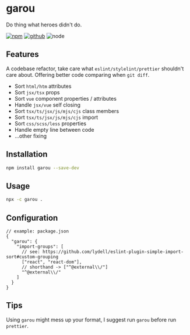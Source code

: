# garou

Do thing what heroes didn't do.

[![npm][npm-badge]][npm-url]
[![github][github-badge]][github-url]
![node][node-badge]

[npm-url]: https://www.npmjs.com/package/garou
[npm-badge]: https://img.shields.io/npm/v/garou.svg?style=flat-square&logo=npm
[github-url]: https://github.com/nice-move/garou
[github-badge]: https://img.shields.io/npm/l/garou.svg?style=flat-square&colorB=blue&logo=github
[node-badge]: https://img.shields.io/node/v/garou.svg?style=flat-square&colorB=green&logo=node.js

## Features

A codebase refactor, take care what `eslint/stylelint/prettier` shouldn't care about. Offering better code comparing when `git diff`.

- Sort `html/htm` attributes
- Sort `jsx/tsx` props
- Sort `vue` component properties / attributes
- Handle `jsx/vue` self closing
- Sort `tsx/ts/jsx/js/mjs/cjs` class members
- Sort `tsx/ts/jsx/js/mjs/cjs` import
- Sort `css/scss/less` properties
- Handle empty line between code
- ...other fixing

## Installation

```bash
npm install garou --save-dev
```

## Usage

```bash
npx -c garou .
```

## Configuration

```jsonc
// example: package.json
{
  "garou": {
    "import-groups": [
      // see: https://github.com/lydell/eslint-plugin-simple-import-sort#custom-grouping
      ["react", "react-dom"],
      // shorthand -> ["^@external\\/"]
      "^@external\\/"
    ]
  }
}
```

## Tips

Using `garou` might mess up your format, I suggest run `garou` before run `prettier`.
